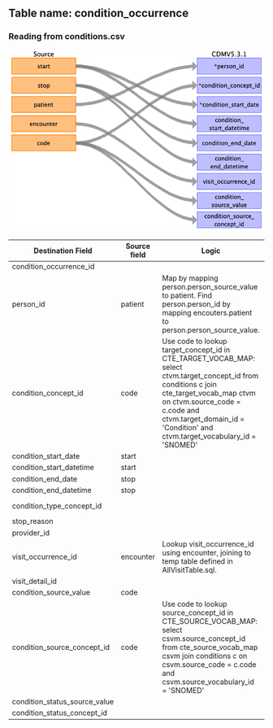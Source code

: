 ## Table name: condition_occurrence

### Reading from conditions.csv

![](md_files/image1.png)

| Destination Field | Source field | Logic | Comment field |
| --- | --- | --- | --- |
| condition_occurrence_id |  |  | AUTOGENERATE |
| person_id | patient | Map by mapping person.person_source_value to patient.  Find person.person_id by mapping encouters.patient to person.person_source_value. |  |
| condition_concept_id | code | Use code to lookup target_concept_id in CTE_TARGET_VOCAB_MAP:    select ctvm.target_concept_id    from conditions c     join cte_target_vocab_map ctvm       on ctvm.source_code              = c.code     and ctvm.target_domain_id       = 'Condition'     and ctvm.target_vocabulary_id = 'SNOMED' |  |
| condition_start_date | start |  |  |
| condition_start_datetime | start |  |  |
| condition_end_date | stop |  |  |
| condition_end_datetime | stop |  |  |
| condition_type_concept_id |  |  | concept_id: 32020 |
| stop_reason |  |  | NULL |
| provider_id |  |  | NULL |
| visit_occurrence_id | encounter | Lookup visit_occurrence_id using encounter, joining to temp table defined in AllVisitTable.sql. |  |
| visit_detail_id |  |  | 0 |
| condition_source_value | code |  |  |
| condition_source_concept_id | code | Use code to lookup source_concept_id in CTE_SOURCE_VOCAB_MAP:     select csvm.source_concept_id     from cte_source_vocab_map csvm      join conditions c        on csvm.source_code                 = c.code      and csvm.source_vocabulary_id  = 'SNOMED' |  |
| condition_status_source_value |  |  | NULL |
| condition_status_concept_id |  |  | 0 |

